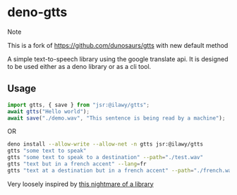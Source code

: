 # deno-gtts

> [!NOTE]  
> This is a fork of https://github.com/dunosaurs/gtts with new default method

A simple text-to-speech library using the google translate api. It is designed
to be used either as a deno library or as a cli tool.

## Usage

```typescript
import gtts, { save } from "jsr:@ilawy/gtts";
await gtts("Hello world");
await save("./demo.wav", "This sentence is being read by a machine");
```

OR

```bash
deno install --allow-write --allow-net -n gtts jsr:@ilawy/gtts
gtts "some text to speak"
gtts "some text to speak to a destination" --path="./test.wav"
gtts "text but in a french accent" --lang=fr
gtts "text at a destination but in a french accent" --path="./french.wav" --lang=fr
```

Very loosely inspired by
[this nightmare of a library](https://github.com/lino-levan/better-node-gtts)
